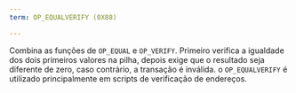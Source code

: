 ```yaml
---
term: OP_EQUALVERIFY (0X88)

---
```

Combina as funções de `OP_EQUAL` e `OP_VERIFY`. Primeiro verifica a igualdade dos dois primeiros valores na pilha, depois exige que o resultado seja diferente de zero, caso contrário, a transação é inválida. o `OP_EQUALVERIFY` é utilizado principalmente em scripts de verificação de endereços.